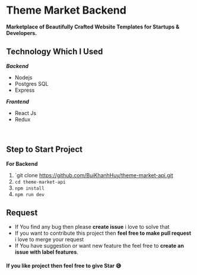 # Theme Market Backend

**Marketplace of Beautifully Crafted Website Templates for Startups & Developers.**


 ## Technology Which I Used
   ***Backend***
   
 - Nodejs
 - Postgres SQL
 - Express

 ***Frontend***
 

 - React Js
 - Redux

<br />

 ## Step to Start Project
 
 **For Backend**
 1. `git clone https://github.com/BuiKhanhHuy/theme-market-api.git
 2. `cd theme-market-api`
 3. `npm install`
 4. `npm run dev`
 
## Request

 - If You find any bug then please **create issue** i love to solve that
 - If you want to contribute this project then **feel free to make pull request** i love to merge your request
 - If You have suggestion or want new feature the feel free to **create an issue with label features**.


#### If you like project then feel free to give Star 😅
